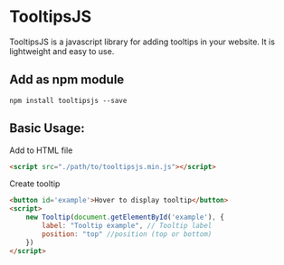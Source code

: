 # TooltipsJS
TooltipsJS is a javascript library for adding tooltips in your website. It is lightweight and easy to use.
## Add as npm module
```shell
npm install tooltipsjs --save
```
## Basic Usage: 
Add to HTML file
```html
<script src="./path/to/tooltipsjs.min.js"></script>
```
Create tooltip
```html
<button id='example'>Hover to display tooltip</button>
<script>
	new Tooltip(document.getElementById('example'), {
		label: "Tooltip example", // Tooltip label
		position: "top" //position (top or bottom)
	})
</script>
```
